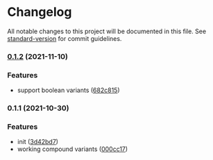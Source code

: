 # Changelog

All notable changes to this project will be documented in this file. See [standard-version](https://github.com/conventional-changelog/standard-version) for commit guidelines.

### [0.1.2](https://github.com/asyarb/twix/compare/v0.1.1...v0.1.2) (2021-11-10)


### Features

* support boolean variants ([682c815](https://github.com/asyarb/twix/commit/682c8155b6dce699fbafbbd7fcb249ec5799f098))

### 0.1.1 (2021-10-30)


### Features

* init ([3d42bd7](https://github.com/asyarb/twix/commit/3d42bd7eccbaa00babdc282936d1b3c41f0cb916))
* working compound variants ([000cc17](https://github.com/asyarb/twix/commit/000cc17ed37c6c4ee67458df6676effd42d7f91d))
